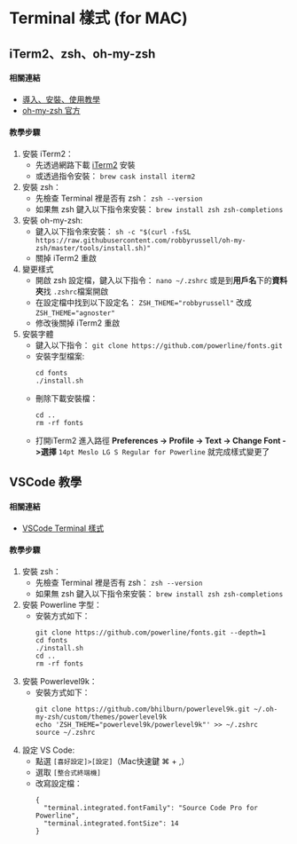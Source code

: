 # Terminal 樣式 (for MAC)
## iTerm2、zsh、oh-my-zsh
#### 相關連結
- [導入、安裝、使用教學](https://medium.com/@chuanjen.wang/mac%E9%85%B7%E7%82%ABterminal-%E6%A8%A3%E5%BC%8F-%E9%A1%AF%E7%A4%BAgit-%E5%88%86%E6%94%AF-712cfb02b327)
- [oh-my-zsh 官方](https://github.com/robbyrussell/oh-my-zsh)
#### 教學步驟
1. 安裝 iTerm2：
	- 先透過網路下載 [iTerm2](https://iterm2.com/) 安裝
	- 或透過指令安裝：
	`brew cask install iterm2`
1. 安裝 zsh：
	- 先檢查 Terminal 裡是否有 zsh：
	`zsh --version`
	- 如果無 zsh 鍵入以下指令來安裝：
	`brew install zsh zsh-completions`
1. 安裝 oh-my-zsh:
	- 鍵入以下指令來安裝：
	`sh -c "$(curl -fsSL https://raw.githubusercontent.com/robbyrussell/oh-my-zsh/master/tools/install.sh)"`
	- 關掉 iTerm2 重啟
1. 變更樣式
	- 開啟 zsh 設定檔，鍵入以下指令：
	`nano ~/.zshrc` 或是到**用戶名**下的**資料夾**找 `.zshrc`檔案開啟
	- 在設定檔中找到以下設定名：
	`ZSH_THEME="robbyrussell"` 改成 `ZSH_THEME="agnoster"`
	- 修改後關掉 iTerm2 重啟
1. 安裝字體
	- 鍵入以下指令：
	`git clone https://github.com/powerline/fonts.git`
	- 安裝字型檔案:
		```
		cd fonts
		./install.sh
		```
	- 刪除下載安裝檔：
		```
		cd ..
		rm -rf fonts
		```
	- 打開iTerm2 進入路徑 **Preferences -> Profile -> Text -> Change Font ->選擇** `14pt Meslo LG S Regular for Powerline` 就完成樣式變更了

## VSCode 教學
#### 相關連結
- [VSCode Terminal 樣式](https://www.jazz321254.com/visual-studio-code-zsh/)
#### 教學步驟
1. 安裝 zsh：
	- 先檢查 Terminal 裡是否有 zsh：
	`zsh --version`
	- 如果無 zsh 鍵入以下指令來安裝：
	`brew install zsh zsh-completions`
1. 安裝 Powerline 字型：
	- 安裝方式如下：
		```
		git clone https://github.com/powerline/fonts.git --depth=1
		cd fonts
		./install.sh
		cd ..
		rm -rf fonts  
		```
1. 安裝 Powerlevel9k：
	- 安裝方式如下：
		```
		git clone https://github.com/bhilburn/powerlevel9k.git ~/.oh-my-zsh/custom/themes/powerlevel9k
		echo 'ZSH_THEME="powerlevel9k/powerlevel9k"' >> ~/.zshrc
		source ~/.zshrc
		```
1. 設定 VS Code:
	- 點選 `[喜好設定]>[設定]`（Mac快速鍵 ⌘ + ,）
	- 選取 `[整合式終端機]`
	- 改寫設定檔：
		```
		{
		  "terminal.integrated.fontFamily": "Source Code Pro for Powerline",
		  "terminal.integrated.fontSize": 14
		}
		```
